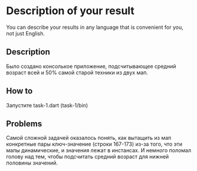 # Description of your result

You can describe your results in any language that is convenient for you, not just English.

## Description

Было создано консолькое приложение, подсчитывающее средний возраст всей и 50% самой старой техники из двух мап.

## How to

Запустите task-1.dart (task-1/bin)

## Problems

Самой сложной задачей оказалось понять, как вытащить из мап конкретные пары ключ-значение (строки 167-173)
из-за того, что эти мапы динамические, и значения лежат в инстансах.
И немного поломал голову над тем, чтобы подсчитать средний возраст для нижней половины значений.
